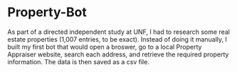 # Property-Bot

As part of a directed independent study at UNF, I had to research some real estate properties (1,007 entries, to be exact). 
Instead of doing it manually, I built my first bot that would open a broswer, go to a local Property Appraiser website, 
search each address, and retrieve the required property information. The data is then saved as a csv file.
